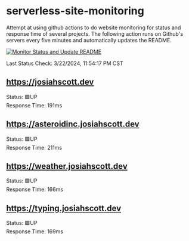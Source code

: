 # serverless-site-monitoring
Attempt at using github actions to do website monitoring for status and response time of several projects. The following action runs on Github's servers every five minutes and automatically updates the README.  

[![Monitor Status and Update README](https://github.com/JosiahSco/serverless-site-monitoring/actions/workflows/monitor.yaml/badge.svg)](https://github.com/JosiahSco/serverless-site-monitoring/actions/workflows/monitor.yaml)

Last Status Check: 3/22/2024, 11:54:17 PM CST

## https://josiahscott.dev
Status: 🟩UP  
Response Time: 191ms

## https://asteroidinc.josiahscott.dev
Status: 🟩UP  
Response Time: 211ms

## https://weather.josiahscott.dev
Status: 🟩UP  
Response Time: 166ms

## https://typing.josiahscott.dev
Status: 🟩UP  
Response Time: 169ms

